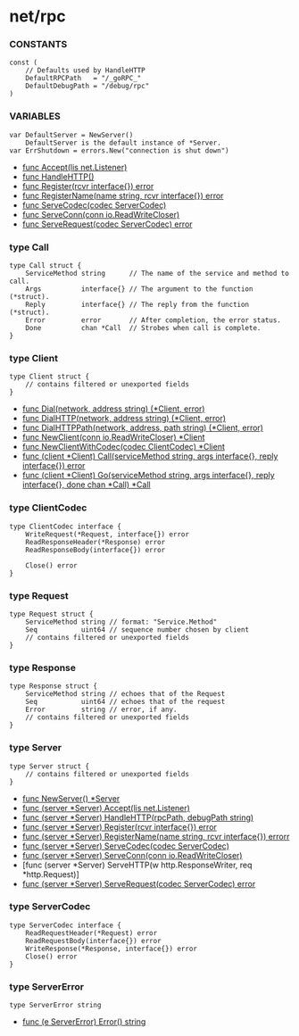 # net/rpc

### CONSTANTS

    const (
        // Defaults used by HandleHTTP
        DefaultRPCPath   = "/_goRPC_"
        DefaultDebugPath = "/debug/rpc"
    )

### VARIABLES

    var DefaultServer = NewServer()
        DefaultServer is the default instance of *Server.
    var ErrShutdown = errors.New("connection is shut down")

- [func Accept(lis net.Listener)](Accept.md)
- [func HandleHTTP()](HandleHTTP.md)
- [func Register(rcvr interface{}) error](Register.md)
- [func RegisterName(name string, rcvr interface{}) error](RegisterName.md)
- [func ServeCodec(codec ServerCodec)](ServeCodec.md)
- [func ServeConn(conn io.ReadWriteCloser)](ServeConn.md)
- [func ServeRequest(codec ServerCodec) error](ServeRequest.md)

### type Call

    type Call struct {
        ServiceMethod string      // The name of the service and method to call.
        Args          interface{} // The argument to the function (*struct).
        Reply         interface{} // The reply from the function (*struct).
        Error         error       // After completion, the error status.
        Done          chan *Call  // Strobes when call is complete.
    }

### type Client

    type Client struct {
        // contains filtered or unexported fields
    }

- [func Dial(network, address string) (*Client, error)](Dial.md)
- [func DialHTTP(network, address string) (*Client, error)](DialHTTP.md)
- [func DialHTTPPath(network, address, path string) (*Client, error)](DialHTTPPath.md)
- [func NewClient(conn io.ReadWriteCloser) *Client](NewClient.md)
- [func NewClientWithCodec(codec ClientCodec) *Client](NewClientWithCodec.md)
- [func (client *Client) Call(serviceMethod string, args interface{}, reply interface{}) error](Client_Call.md)
- [func (client *Client) Go(serviceMethod string, args interface{}, reply interface{}, done chan *Call) *Call](Client_Go.md)

### type ClientCodec

    type ClientCodec interface {
        WriteRequest(*Request, interface{}) error
        ReadResponseHeader(*Response) error
        ReadResponseBody(interface{}) error

        Close() error
    }

### type Request

    type Request struct {
        ServiceMethod string // format: "Service.Method"
        Seq           uint64 // sequence number chosen by client
        // contains filtered or unexported fields
    }

### type Response

    type Response struct {
        ServiceMethod string // echoes that of the Request
        Seq           uint64 // echoes that of the request
        Error         string // error, if any.
        // contains filtered or unexported fields
    }

### type Server
    type Server struct {
        // contains filtered or unexported fields
    }

- [func NewServer() *Server](NewServer.md)
- [func (server *Server) Accept(lis net.Listener)](Server_Accept.md)
- [func (server *Server) HandleHTTP(rpcPath, debugPath string)](Server_HandleHTTP.md)
- [func (server *Server) Register(rcvr interface{}) error](Server_Register.md)
- [func (server *Server) RegisterName(name string, rcvr interface{}) errorr](Server_RegisterName.md)
- [func (server *Server) ServeCodec(codec ServerCodec)](Server_ServeCodec.md)
- [func (server *Server) ServeConn(conn io.ReadWriteCloser)](Server_ServeConn.md)
- [func (server *Server) ServeHTTP(w http.ResponseWriter, req *http.Request)]
- [func (server *Server) ServeRequest(codec ServerCodec) error](Server_ServeRequest.md)

### type ServerCodec
    type ServerCodec interface {
        ReadRequestHeader(*Request) error
        ReadRequestBody(interface{}) error
        WriteResponse(*Response, interface{}) error
        Close() error
    }

### type ServerError
    type ServerError string

- [func (e ServerError) Error() string](ServerError_Error.md)
